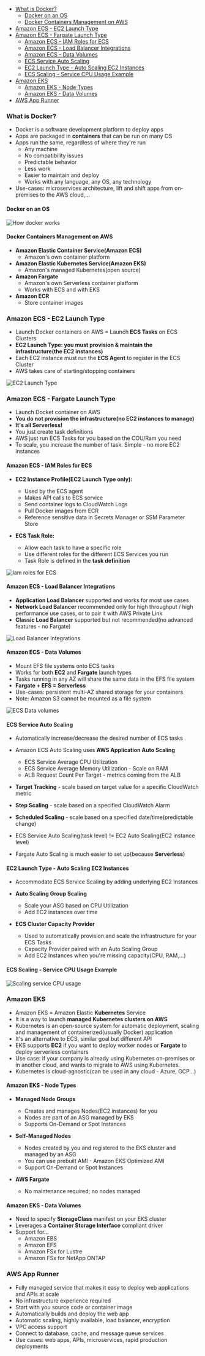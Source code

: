 <!-- TOC -->
  * [What is Docker?](#what-is-docker)
    * [Docker on an OS](#docker-on-an-os)
    * [Docker Containers Management on AWS](#docker-containers-management-on-aws)
  * [Amazon ECS - EC2 Launch Type](#amazon-ecs---ec2-launch-type)
  * [Amazon ECS - Fargate Launch Type](#amazon-ecs---fargate-launch-type)
    * [Amazon ECS - IAM Roles for ECS](#amazon-ecs---iam-roles-for-ecs)
    * [Amazon ECS - Load Balancer Integrations](#amazon-ecs---load-balancer-integrations)
    * [Amazon ECS - Data Volumes](#amazon-ecs---data-volumes)
    * [ECS Service Auto Scaling](#ecs-service-auto-scaling)
    * [EC2 Launch Type - Auto Scaling EC2 Instances](#ec2-launch-type---auto-scaling-ec2-instances)
    * [ECS Scaling - Service CPU Usage Example](#ecs-scaling---service-cpu-usage-example)
  * [Amazon EKS](#amazon-eks-)
    * [Amazon EKS - Node Types](#amazon-eks---node-types)
    * [Amazon EKS - Data Volumes](#amazon-eks---data-volumes)
  * [AWS App Runner](#aws-app-runner)
<!-- TOC -->

### What is Docker?

* Docker is a software development platform to deploy apps
* Apps are packaged in **containers** that can be run on many OS
* Apps run the same, regardless of where they're run
  * Any machine
  * No compatibility issues
  * Predictable behavior
  * Less work
  * Easier to maintain and deploy
  * Works with any language, any OS, any technology
* Use-cases: microservices architecture, lift and shift apps from on-premises to the AWS cloud,...

#### Docker on an OS

<img src="../images/ecs-fargate-ecr-eks/how-docker-works.png" alt="How docker works">

#### Docker Containers Management on AWS

* **Amazon Elastic Container Service(Amazon ECS)**
  * Amazon's own container platform
* **Amazon Elastic Kubernetes Service(Amazon EKS)**
  * Amazon's managed Kubernetes(open source)
* **Amazon Fargate**
  * Amazon's own Serverless container platform
  * Works with ECS and with EKS
* **Amazon ECR**
  * Store container images

### Amazon ECS - EC2 Launch Type

* Launch Docker containers on AWS = Launch **ECS Tasks** on ECS Clusters
* **EC2 Launch Type: you must provision & maintain the infrastructure(the EC2 instances)**
* Each EC2 instance must run the **ECS Agent** to register in the ECS Cluster
* AWS takes care of starting/stopping containers

<img src="../images/ecs-fargate-ecr-eks/ec2-launch-type.png" alt="EC2 Launch Type">

### Amazon ECS - Fargate Launch Type

* Launch Docket container on AWS
* **You do not provision the infrastructure(no EC2 instances to manage)**
* **It's all Serverless!**
* You just create task definitions
* AWS just run ECS Tasks for you based on the COU/Ram you need
* To scale, you increase the number of task. Simple - no more EC2 instances


#### Amazon ECS - IAM Roles for ECS

* **EC2 Instance Profile(EC2 Launch Type only):**
  * Used by the ECS agent
  * Makes API calls to ECS service
  * Send container logs to CloudWatch Logs
  * Pull Docker images from ECR
  * Reference sensitive data in Secrets Manager or SSM Parameter Store
  
* **ECS Task Role:**
  * Allow each task to have a specific role
  * Use different roles for the different ECS Services you run
  * Task Role is defined in the **task definition**

<img src="../images/ecs-fargate-ecr-eks/iam-roles-for-ecs.png" alt="Iam roles for ECS">

#### Amazon ECS - Load Balancer Integrations

* **Application Load Balancer** supported and works for most use cases
* **Network Load Balancer** recommended only for high throughput / high performance use cases, or to pair it with AWS Private Link
* **Classic Load Balancer** supported but not recommended(no advanced features - no Fargate)

<img src="../images/ecs-fargate-ecr-eks/load-balancer-integrations.png" alt="Load Balancer Integrations">

#### Amazon ECS - Data Volumes

* Mount EFS file systems onto ECS tasks
* Works for both **EC2** and **Fargate** launch types
* Tasks running in any AZ will share the same data in the EFS file system
* **Fargate + EFS = Serverless**
* Use-cases: persistent multi-AZ shared storage for your containers
* Note: Amazon S3 cannot be mounted as a file system

<img src="../images/ecs-fargate-ecr-eks/ecs-data-volumes.png" alt="ECS Data volumes">

#### ECS Service Auto Scaling

* Automatically increase/decrease the desired number of ECS tasks
* Amazon ECS Auto Scaling uses **AWS Application Auto Scaling**
  * ECS Service Average CPU Utilization
  * ECS Service Average Memory Utilization - Scale on RAM
  * ALB Request Count Per Target - metrics coming from the ALB
  
* **Target Tracking** - scale based on target value for a specific CloudWatch metric
* **Step Scaling** - scale based on a specified CloudWatch Alarm
* **Scheduled Scaling** - scale based on a specified date/time(predictable change)

* ECS Service Auto Scaling(task level) != EC2 Auto Scaling(EC2 instance level)
* Fargate Auto Scaling is much easier to set up(because **Serverless**)

#### EC2 Launch Type - Auto Scaling EC2 Instances

* Accommodate ECS Service Scaling by adding underlying EC2 Instances

* **Auto Scaling Group Scaling**
  * Scale your ASG based on CPU Utilization
  * Add EC2 instances over time

* **ECS Cluster Capacity Provider**
  * Used to automatically provision and scale the infrastructure for your ECS Tasks
  * Capacity Provider paired with an Auto Scaling Group
  * Add EC2 Instances when you're missing capacity(CPU, RAM,...)

#### ECS Scaling - Service CPU Usage Example

<img src="../images/ecs-fargate-ecr-eks/scaling-service-cpu-usage.png" alt="Scaling service CPU usage">

### Amazon EKS 

* Amazon EKS = Amazon Elastic **Kubernetes** Service
* It is a way to launch **managed Kubernetes clusters on AWS**
* Kubernetes is an open-source system for automatic deployment, scaling and management of containerized(usually Docker) application
* It's an alternative to ECS, similar goal but different API
* EKS supports **EC2** if you want to deploy worker nodes or **Fargate** to deploy serverless containers
* Use case: if your company is already using Kubernetes on-premises or in another cloud, and wants to migrate to AWS using Kubernetes.
* Kubernetes is cloud-agnostic(can be used in any cloud - Azure, GCP...)

#### Amazon EKS - Node Types

* **Managed Node Groups**
  * Creates and manages Nodes(EC2 instances) for you
  * Nodes are part of an ASG managed by EKS
  * Supports On-Demand or Spot Instances
  
* **Self-Managed Nodes**
  * Nodes created by you and registered to the EKS cluster and managed by an ASG
  * You can use prebuilt AMI - Amazon EKS Optimized AMI
  * Support On-Demand or Spot Instances

* **AWS Fargate**
  * No maintenance required; no nodes managed

#### Amazon EKS - Data Volumes

* Need to specify **StorageClass** manifest on your EKS cluster
* Leverages a **Container Storage Interface** compliant driver
* Support for...
  * Amazon EBS
  * Amazon EFS
  * Amazon FSx for Lustre
  * Amazon FSx for NetApp ONTAP

### AWS App Runner

* Fully managed service that makes it easy to deploy web applications and APIs at scale
* No infrastructure experience required
* Start with you source code or container image
* Automatically builds and deploy the web app
* Automatic scaling, highly available, load balancer, encryption 
* VPC access support
* Connect to database, cache, and message queue services
* Use cases: web apps, APIs, microservices, rapid production deployments